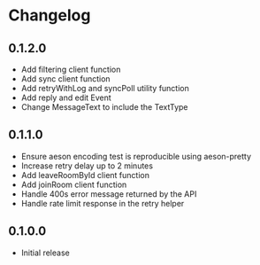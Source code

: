 # Changelog

## 0.1.2.0

- Add filtering client function
- Add sync client function
- Add retryWithLog and syncPoll utility function
- Add reply and edit Event
- Change MessageText to include the TextType

## 0.1.1.0

- Ensure aeson encoding test is reproducible using aeson-pretty
- Increase retry delay up to 2 minutes
- Add leaveRoomById client function
- Add joinRoom client function
- Handle 400s error message returned by the API
- Handle rate limit response in the retry helper

## 0.1.0.0

- Initial release
